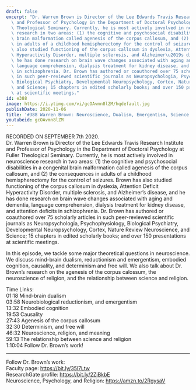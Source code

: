 ```yaml
---
draft: false
excerpt: "Dr. Warren Brown is Director of the Lee Edwards Travis Research Institute\
  \ and Professor of Psychology in the Department of Doctoral Psychology at Fuller\
  \ Theological Seminary. Currently, he is most actively involved in neuroscience\
  \ research in two areas: (1) the cognitive and psychosocial disabilities in a congenital\
  \ brain malformation called agenesis of the corpus callosum, and (2) the consequences\
  \ in adults of a childhood hemispherectomy for the control of seizures. Brown has\
  \ also studied functioning of the corpus callosum in dyslexia, Attention Deficit\
  \ Hyperactivity Disorder, multiple sclerosis, and Alzheimer\u2019s disease, and\
  \ he has done research on brain wave changes associated with aging and dementia,\
  \ language comprehension, dialysis treatment for kidney disease, and attention deficits\
  \ in schizophrenia. Dr. Brown has authored or coauthored over 75 scholarly articles\
  \ in such peer-reviewed scientific journals as Neuropsychologia, Psychophysiology,\
  \ Biological Psychiatry, Developmental Neuropsychology, Cortex, Nature Review Neuroscience,\
  \ and Science; 15 chapters in edited scholarly books; and over 150 presentations\
  \ at scientific meetings."
id: e388
image: https://i.ytimg.com/vi/gcOAvmn8lZM/hqdefault.jpg
publishDate: 2020-11-06
title: '#388 Warren Brown: Neuroscience, Dualism, Emergentism, Science and Religion'
youtubeid: gcOAvmn8lZM
---
```

RECORDED ON SEPTEMBER 7th 2020.  
Dr. Warren Brown is Director of the Lee Edwards Travis Research Institute and Professor of Psychology in the Department of Doctoral Psychology at Fuller Theological Seminary. Currently, he is most actively involved in neuroscience research in two areas: (1) the cognitive and psychosocial disabilities in a congenital brain malformation called agenesis of the corpus callosum, and (2) the consequences in adults of a childhood hemispherectomy for the control of seizures. Brown has also studied functioning of the corpus callosum in dyslexia, Attention Deficit Hyperactivity Disorder, multiple sclerosis, and Alzheimer’s disease, and he has done research on brain wave changes associated with aging and dementia, language comprehension, dialysis treatment for kidney disease, and attention deficits in schizophrenia. Dr. Brown has authored or coauthored over 75 scholarly articles in such peer-reviewed scientific journals as Neuropsychologia, Psychophysiology, Biological Psychiatry, Developmental Neuropsychology, Cortex, Nature Review Neuroscience, and Science; 15 chapters in edited scholarly books; and over 150 presentations at scientific meetings.

In this episode, we tackle some major theoretical questions in neuroscience. We discuss mind-brain dualism, reductionism and emergentism, embodied cognition, causality, and determinism and free will. We also talk about Dr. Brown’s research on the agenesis of the corpus calossum, the neuroscience of religion, and the relationship between science and religion.

Time Links:  
01:18  Mind-brain dualism  
03:58  Neurobiological reductionism, and emergentism  
13:32  Embodied cognition  
19:53  Causality  
27:43  Agenesis of the corpus callosum  
32:30  Determinism, and free will  
46:32  Neuroscience, religion, and meaning  
59:13  The relationship between science and religion  
1:10:04  Follow Dr. Brown’s work!

---

Follow Dr. Brown’s work:  
Faculty page: https://bit.ly/35l7Ltw  
ResearchGate profile: https://bit.ly/2ZiBkbE  
Neuroscience, Psychology, and Religion: https://amzn.to/2RgysaV
